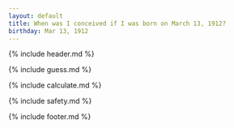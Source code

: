 ```yaml
---
layout: default
title: When was I conceived if I was born on March 13, 1912?
birthday: Mar 13, 1912
---
```


{% include header.md %}

{% include guess.md %}

{% include calculate.md %}

{% include safety.md %}

{% include footer.md %}



